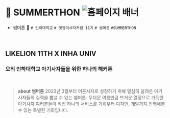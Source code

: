# 🌊 SUMMERTHON ![홈페이지 배너](https://github.com/Likelion-Inha-11/summerthon-readme/assets/79556112/4317b24c-570f-490a-aa35-c6169f671cf3)
- 썸머톤 🌊
`# 인하대학교` `# 멋쟁이사자처럼 11기` `# 썸머톤` `#SUMMERTHON`

<br/>

## LIKELION 11TH X INHA UNIV
### 오직 인하대학교 아기사자들을 위한 하나의 해커톤

<br/>

> **about 썸머톤**
> 2023년 3월부터 어른사자로 성장하기 위해 열심히 달려온 아기사자들의 실력을 뽐낼 수 있는 썸머톤. 무더운 여름만큼 뜨거운 열정으로 가득한 아기사자 여러분들이 직접 하나의 서비스를 기획부터 디자인, 개발까지 진행해볼 수 있는 특별한 기회입니다.
